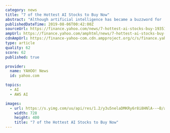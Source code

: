 ```yaml
---
category: news
title: "7 of the Hottest AI Stocks to Buy Now"
abstract: "Although artificial intelligence has became a buzzword for ... The retail giant owes much of its AWS division for its very strong quarterly revenue growth. Revenue from AWS grew 37% year-over ..."
publishedDateTime: 2019-08-06T00:42:00Z
sourceUrl: https://finance.yahoo.com/news/7-hottest-ai-stocks-buy-193517951.html
ampUrl: https://finance.yahoo.com/amphtml/news/7-hottest-ai-stocks-buy-193517951.html
cdnAmpUrl: https://finance-yahoo-com.cdn.ampproject.org/c/s/finance.yahoo.com/amphtml/news/7-hottest-ai-stocks-buy-193517951.html
type: article
quality: 62
score: 62
published: true

provider:
  name: YAHOO! News
  id: yahoo.com

topics:
  - AI
  - AWS AI

images:
  - url: https://s.yimg.com/uu/api/res/1.2/y3u5nelaDMKRy6r8i8HNlA--~B/aD00MDA7dz03Mjg7c209MTthcHBpZD15dGFjaHlvbg--/https://media.zenfs.com/en-US/investorplace_417/02b73b2290ec64f05e3df384f9b9d82b
    width: 728
    height: 400
    title: "7 of the Hottest AI Stocks to Buy Now"
---
```


